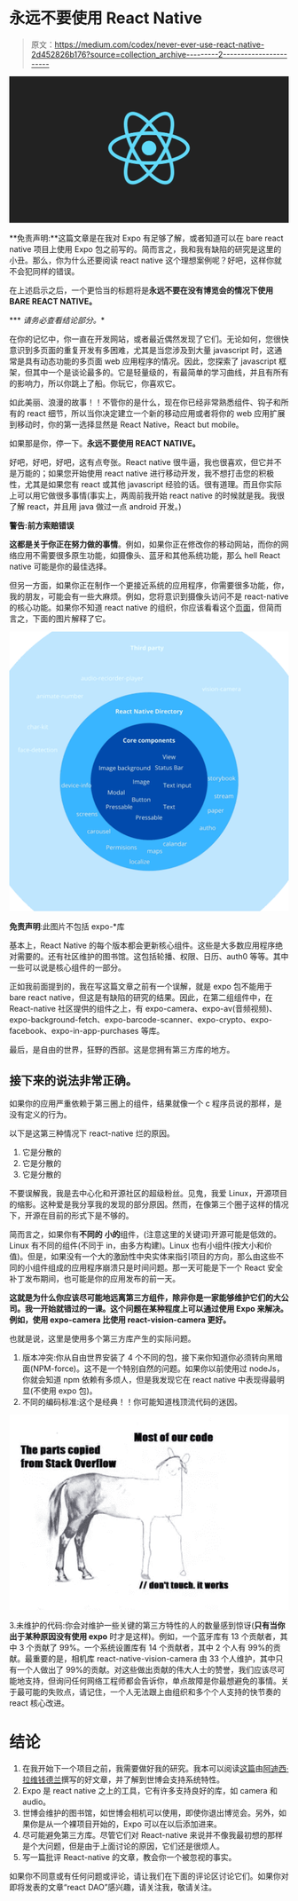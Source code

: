 # 永远不要使用 React Native

> 原文：<https://medium.com/codex/never-ever-use-react-native-2d452826b176?source=collection_archive---------2----------------------->

![](img/8933e4fa3854e49902a096a7f2866351.png)

**免责声明:**这篇文章是在我对 Expo 有足够了解，或者知道可以在 bare react native 项目上使用 Expo 包之前写的。简而言之，我和我有缺陷的研究是这里的小丑。那么，你为什么还要阅读 react native 这个理想案例呢？好吧，这样你就不会犯同样的错误。

在上述启示之后，一个更恰当的标题将是**永远不要在没有博览会的情况下使用 BARE REACT NATIVE。**

*** *请务必查看结论部分。**

在你的记忆中，你一直在开发网站，或者最近偶然发现了它们。无论如何，您很快意识到多页面的重复开发有多困难，尤其是当您涉及到大量 javascript 时，这通常是具有动态功能的多页面 web 应用程序的情况。因此，您探索了 javascript 框架，但其中一个是谈论最多的。它是轻量级的，有最简单的学习曲线，并且有所有的影响力，所以你跳上了船。你玩它，你喜欢它。

如此美丽、浪漫的故事！！不管你的是什么，现在你已经非常熟悉组件、钩子和所有的 react 细节，所以当你决定建立一个新的移动应用或者将你的 web 应用扩展到移动时，你的第一选择显然是 React Native，React but mobile。

如果那是你，停一下。**永远不要使用 REACT NATIVE。**

好吧，好吧，好吧，这有点夸张。React native 很牛逼，我也很喜欢，但它并不是万能的；如果您开始使用 react native 进行移动开发，我不想打击您的积极性，尤其是如果您有 react 或其他 javascript 经验的话。很有道理。而且你实际上可以用它做很多事情(事实上，两周前我开始 react native 的时候就是我。我很了解 react，并且用 java 做过一点 android 开发。)

**警告:前方索赔错误**

**这都是关于你正在努力做的事情**。例如，如果你正在修改你的移动网站，而你的网络应用不需要很多原生功能，如摄像头、蓝牙和其他系统功能，那么 hell React native 可能是你的最佳选择。

但另一方面，如果你正在制作一个更接近系统的应用程序，你需要很多功能，你，我的朋友，可能会有一些大麻烦。例如，您将意识到摄像头访问不是 react-native 的核心功能。如果你不知道 react native 的组织，你应该看看这个[页面](https://reactnative.dev/docs/components-and-apis)，但简而言之，下面的图片解释了它。

![](img/ebf767b2a97053841061ad3b55a8152d.png)

**免责声明**:此图片不包括 expo-*库

基本上，React Native 的每个版本都会更新核心组件。这些是大多数应用程序绝对需要的。还有社区维护的图书馆。这包括轮播、权限、日历、auth0 等等。其中一些可以说是核心组件的一部分。

正如我前面提到的，我在写这篇文章之前有一个误解，就是 expo 包不能用于 bare react native，但这是有缺陷的研究的结果。因此，在第二组组件中，在 React-native 社区提供的组件之上，有 expo-camera、expo-av(音频视频)、expo-background-fetch、expo-barcode-scanner、expo-crypto、expo-facebook、expo-in-app-purchases 等库。

最后，是自由的世界，狂野的西部。这是您拥有第三方库的地方。

## **接下来的说法非常正确。**

如果你的应用严重依赖于第三圈上的组件，结果就像一个 c 程序员说的那样，是没有定义的行为。

以下是这第三种情况下 react-native 烂的原因。

1.  它是分散的
2.  它是分散的
3.  它是分散的

不要误解我，我是去中心化和开源社区的超级粉丝。见鬼，我爱 Linux，开源项目的缩影。这种爱是我分享我的发现的部分原因。然而，在像第三个圈子这样的情况下，开源在目前的形式下是不够的。

简而言之，如果你有**不同的** **小的**组件，(注意这里的关键词)开源可能是低效的。Linux 有不同的组件(不同于 in，由多方构建)。Linux 也有小组件(按大小和价值)。但是，如果没有一个大的激励性中央实体来指引项目的方向，那么由这些不同的小组件组成的应用程序崩溃只是时间问题。那一天可能是下一个 React 安全补丁发布期间，也可能是你的应用发布的前一天。

**这就是为什么你应该尽可能地远离第三方组件，除非你是一家能够维护它们的大公司。我一开始就错过的一课。这个问题在某种程度上可以通过使用 Expo 来解决。例如，使用 expo-camera 比使用 react-vision-camera 更好。**

也就是说，这里是使用多个第三方库产生的实际问题。

1.  版本冲突:你从自由世界安装了 4 个不同的包，接下来你知道你必须转向黑暗面(NPM-force)。这不是一个特别自然的问题。如果你以前使用过 nodeJs，你就会知道 npm 依赖有多烦人，但是我发现它在 react native 中表现得最明显(不使用 expo 包)。
2.  不同的编码标准:这个是经典！！你可能知道栈顶流代码的迷因。

![](img/e841626b5006dd4b909980a4f1f3085c.png)

3.未维护的代码:你会对维护一些关键的第三方特性的人的数量感到惊讶(**只有当你出于某种原因没有使用 expo** 时才是这样)。例如，一个蓝牙库有 13 个贡献者，其中 3 个贡献了 99%。一个系统设置库有 14 个贡献者，其中 2 个人有 99%的贡献。最重要的是，相机库 react-native-vision-camera 由 33 个人维护，其中只有一个人做出了 99%的贡献。对这些做出贡献的伟大人士的赞誉，我们应该尽可能地支持，但询问任何网络工程师都会告诉你，单点故障是你最想避免的事情。关于最可能的失败点，请记住，一个人无法跟上由组织和多个个人支持的快节奏的 react 核心改进。

# **结论**

1.  在我开始下一个项目之前，我需要做好我的研究。我本可以阅读[这篇](https://adhithiravi.medium.com/building-react-native-apps-expo-or-not-d49770d1f5b8)由[阿迪西·拉维钱德兰](https://medium.com/u/d557f5db78e7?source=post_page-----2d452826b176--------------------------------)撰写的好文章，并了解到世博会支持系统特性。
2.  Expo 是 react native 之上的工具，它有许多支持良好的库，如 camera 和 audio。
3.  世博会维护的图书馆，如世博会相机可以使用，即使你退出博览会。另外，如果你是从一个裸项目开始的，Expo 可以在以后添加进来。
4.  尽可能避免第三方库。尽管它们对 React-native 来说并不像我最初想的那样是个大问题，但是由于上面讨论的原因，它们还是很烦人。
5.  写一篇批评 React-native 的文章，教会你一个被忽视的事实。

如果你不同意或有任何问题或评论，请让我们在下面的评论区讨论它们。如果你对即将发表的文章“react DAO”感兴趣，请关注我，敬请关注。